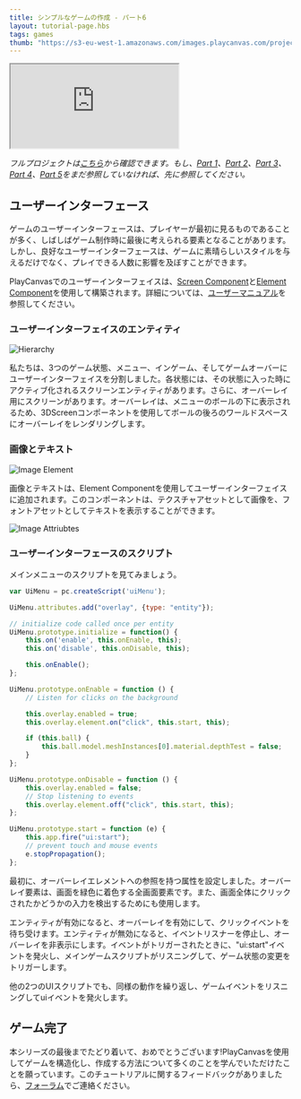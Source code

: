 ```yaml
---
title: シンプルなゲームの作成 - パート6
layout: tutorial-page.hbs
tags: games
thumb: "https://s3-eu-west-1.amazonaws.com/images.playcanvas.com/projects/12/406050/LIJTDO-image-75.jpg"
---
```


<iframe loading="lazy" src="https://playcanv.as/p/KH37bnOk/?overlay=false" title="シンプルなゲームの作成 - Part 6"></iframe>

*フルプロジェクトは[こちら][11]から確認できます。もし、[Part 1][1]、[Part 2][2]、[Part 3][3]、[Part 4][4]、[Part 5][5]をまだ参照していなければ、先に参照してください。*

## ユーザーインターフェース

ゲームのユーザーインターフェースは、プレイヤーが最初に見るものであることが多く、しばしばゲーム制作時に最後に考えられる要素となることがあります。しかし、良好なユーザーインターフェースは、ゲームに素晴らしいスタイルを与えるだけでなく、プレイできる人数に影響を及ぼすことができます。

PlayCanvasでのユーザーインターフェイスは、[Screen Component][7]と[Element Component][8]を使用して構築されます。詳細については、[ユーザーマニュアル][6]を参照してください。

### ユーザーインターフェイスのエンティティ

![Hierarchy][9]

私たちは、3つのゲーム状態、メニュー、インゲーム、そしてゲームオーバーにユーザーインターフェイスを分割しました。各状態には、その状態に入った時にアクティブ化されるスクリーンエンティティがあります。さらに、オーバーレイ用にスクリーンがあります。オーバーレイは、メニューのボールの下に表示されるため、3DScreenコンポーネントを使用してボールの後ろのワールドスペースにオーバーレイをレンダリングします。

### 画像とテキスト

![Image Element][12]

画像とテキストは、Element Componentを使用してユーザーインターフェイスに追加されます。このコンポーネントは、テクスチャアセットとして画像を、フォントアセットとしてテキストを表示することができます。

![Image Attriubtes][13]

### ユーザーインターフェースのスクリプト

メインメニューのスクリプトを見てみましょう。

```javascript
var UiMenu = pc.createScript('uiMenu');

UiMenu.attributes.add("overlay", {type: "entity"});

// initialize code called once per entity
UiMenu.prototype.initialize = function() {
    this.on('enable', this.onEnable, this);
    this.on('disable', this.onDisable, this);

    this.onEnable();
};

UiMenu.prototype.onEnable = function () {
    // Listen for clicks on the background

    this.overlay.enabled = true;
    this.overlay.element.on("click", this.start, this);

    if (this.ball) {
        this.ball.model.meshInstances[0].material.depthTest = false;
    }
};

UiMenu.prototype.onDisable = function () {
    this.overlay.enabled = false;
    // Stop listening to events
    this.overlay.element.off("click", this.start, this);
};

UiMenu.prototype.start = function (e) {
    this.app.fire("ui:start");
    // prevent touch and mouse events
    e.stopPropagation();
};
```

最初に、オーバーレイエレメントへの参照を持つ属性を設定しました。オーバーレイ要素は、画面を緑色に着色する全画面要素です。また、画面全体にクリックされたかどうかの入力を検出するためにも使用します。

エンティティが有効になると、オーバーレイを有効にして、クリックイベントを待ち受けます。エンティティが無効になると、イベントリスナーを停止し、オーバーレイを非表示にします。イベントがトリガーされたときに、"ui:start"イベントを発火し、メインゲームスクリプトがリスニングして、ゲーム状態の変更をトリガーします。

他の2つのUIスクリプトでも、同様の動作を繰り返し、ゲームイベントをリスニングしてuiイベントを発火します。

## ゲーム完了

本シリーズの最後までたどり着いて、おめでとうございます!PlayCanvasを使用してゲームを構造化し、作成する方法について多くのことを学んでいただけたことを願っています。このチュートリアルに関するフィードバックがありましたら、[フォーラム][8]でご連絡ください。

[1]: /tutorials/keepyup-part-one/
[2]: /tutorials/keepyup-part-two/
[3]: /tutorials/keepyup-part-three/
[4]: /tutorials/keepyup-part-four/
[5]: /tutorials/keepyup-part-five/
[6]: /user-manual/user-interface/
[7]: /user-manual/packs/components/screen/
[8]: /user-manual/packs/components/element/
[9]: /images/tutorials/beginner/keepyup-part-six/ui-hierarchy.jpg
[10]: /images/tutorials/beginner/keepyup-part-six/sprite-setup.jpg
[11]: https://playcanvas.com/project/406050
[12]: /images/tutorials/beginner/keepyup-part-six/image-element.jpg
[13]: /images/tutorials/beginner/keepyup-part-six/element-attr.jpg
[14]: https://forum.playcanvas.com/